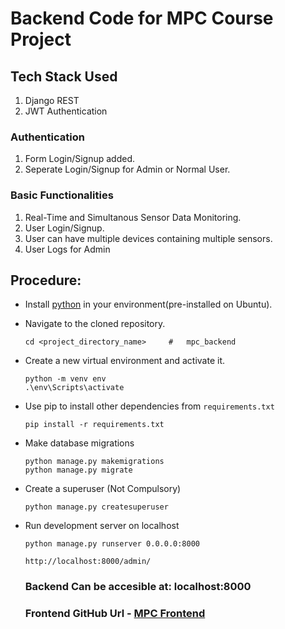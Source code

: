 # Backend Code for MPC Course Project

## Tech Stack Used
1. Django REST
2. JWT Authentication

### Authentication 
1. Form Login/Signup added.
2. Seperate Login/Signup for Admin or Normal User. 

### Basic Functionalities
1. Real-Time and Simultanous Sensor Data Monitoring. 
2. User Login/Signup. 
3. User can have multiple devices containing multiple sensors.
4. User Logs for Admin

## Procedure:
- Install [python](https://www.python.org/downloads/) in your environment(pre-installed on Ubuntu).
- Navigate to the cloned repository.
    ```
    cd <project_directory_name>     #   mpc_backend
    ```
- Create a new virtual environment and activate it.
    ```
    python -m venv env
    .\env\Scripts\activate
    ```
- Use pip to install other dependencies from `requirements.txt`
    ```
    pip install -r requirements.txt
    ```
- Make database migrations
    ```
    python manage.py makemigrations
    python manage.py migrate
    ```
- Create a superuser (Not Compulsory)
    ```
    python manage.py createsuperuser
    ```
- Run development server on localhost
    ```
    python manage.py runserver 0.0.0.0:8000
    
    http://localhost:8000/admin/
    ```
   
  ### Backend Can be accesible at: localhost:8000
  ### Frontend GitHub Url - [MPC Frontend](https://github.com/aryan0141/mpc_frontend)
